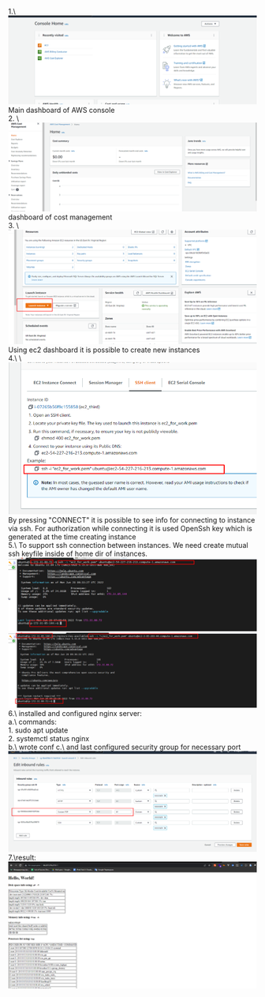 1.\ ![](./images/main.png) \
Main dashboard of AWS console\
2. \ ![](./images/cost_management.png) \
dashboard of cost management\
3. \ ![](./images/ec2_main.png) \
Using ec2 dashboard it is possible to create new instances\
4.\ 
\ ![img.png](images/ec2_connect.png) \
By pressing "CONNECT" it is possible to see info for connecting to instance via ssh.
For authorization while connecting it is used OpenSsh key which is generated at the time creating instance\
5.\ 
To support ssh connection between instances. We need create mutual ssh keyfile inside of home dir of instances. \
   ![](./images/from_first_to_third.png) \
   ![](./images/from_third_to_first.png) \
6.\ installed and configured nginx server: \
     a.\ 
     commands:\
           1. sudo apt update \
           2. systemctl status nginx \
     b.\ 
         wrote conf 
     c.\ 
         and last configured security group for necessary port 
        ![img.png](images/ec2_instance_security_group.png)\
7.\result:\
![img.png](images/result.png)
    
    
